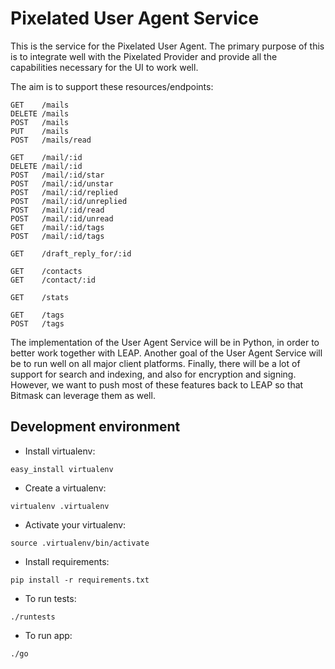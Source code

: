 Pixelated User Agent Service
============================

This is the service for the Pixelated User Agent. The primary purpose of this is to integrate well with the Pixelated Provider and provide all the capabilities necessary for the UI to work well.

The aim is to support these resources/endpoints:

```
GET    /mails
DELETE /mails
POST   /mails
PUT    /mails
POST   /mails/read

GET    /mail/:id
DELETE /mail/:id
POST   /mail/:id/star
POST   /mail/:id/unstar
POST   /mail/:id/replied
POST   /mail/:id/unreplied
POST   /mail/:id/read
POST   /mail/:id/unread
GET    /mail/:id/tags
POST   /mail/:id/tags

GET    /draft_reply_for/:id

GET    /contacts
GET    /contact/:id

GET    /stats

GET    /tags
POST   /tags
```

The implementation of the User Agent Service will be in Python, in order to better work together with LEAP. Another goal of the User Agent Service will be to run well on all major client platforms. Finally, there will be a lot of support for search and indexing, and also for encryption and signing. However, we want to push most of these features back to LEAP so that Bitmask can leverage them as well.


Development environment
---

* Install virtualenv:

```
easy_install virtualenv
```

* Create a virtualenv:

```
virtualenv .virtualenv 
```

* Activate your virtualenv:

```
source .virtualenv/bin/activate
```

* Install requirements:

```
pip install -r requirements.txt
```

* To run tests:

```
./runtests
```

* To run app:

```
./go
````
